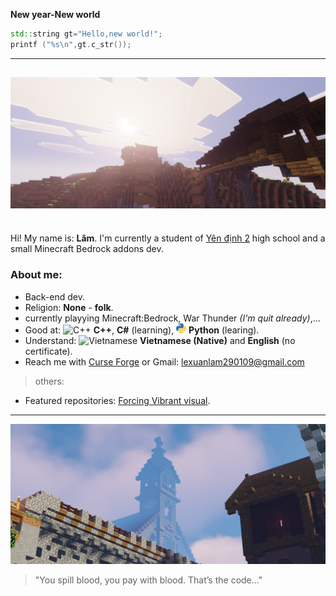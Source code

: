 **New year-New world**
``` cpp
std::string gt="Hello,new world!";
printf ("%s\n",gt.c_str());
```
---
![image1](https://github.com/Iz-HaruVN/Iz-HaruVN/blob/main/assets/IMG_20250916_205235.jpg)
---
 \
Hi! My name is: **Lâm**. I'm currently a student of [Yên định 2](http://yendinh2.edu.vn/) high school and a small Minecraft Bedrock addons dev.
### About me:
- Back-end dev.
- Religion: **None** - **folk**.
- currently playying Minecraft:Bedrock, War Thunder *(I'm quit already)*,...
- Good at: <img src="https://i.imgur.com/qgdFuhG.png" alt="C++" width="16" height="16"/> **C++**, **C#** (learning), <img src="https://raw.githubusercontent.com/brand-icons/brands/66a515d0afc1bdf9cd308a9ae8d85e1bd23a4d97/icons/color/python.svg" alt="Python" width="16" height="16"/> **Python** (learing).
- Understand: <img src="https://i.imgur.com/3KyfuCu.png" alt="Vietnamese" width="16" height="16"/> **Vietnamese (Native)** and **English** (no certificate).
- Reach me with [Curse Forge](https://www.curseforge.com/members/izvekhharuvn/projects) or Gmail: lexuanlam290109@gmail.com
> others:
 - Featured repositories: [Forcing Vibrant visual](https://github.com/Iz-HaruVN/force-Vibrant-Visuals-for-unsupported-device).
---
![image2](https://github.com/Iz-HaruVN/Iz-HaruVN/blob/main/assets/2025-09-01_20.03.03.png)
>"You spill blood, you pay with blood. That’s the code..."

